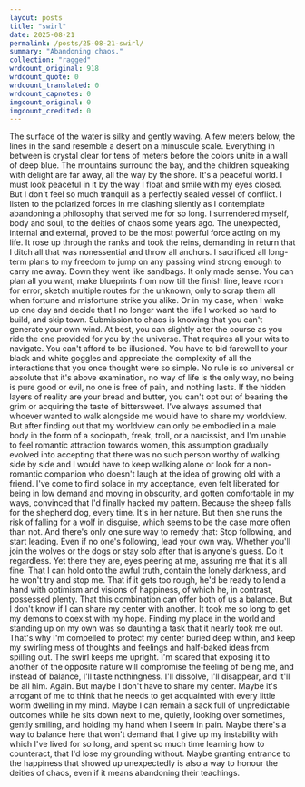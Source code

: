 ```yaml
---
layout: posts
title: "swirl"
date: 2025-08-21
permalink: /posts/25-08-21-swirl/
summary: "Abandoning chaos."
collection: "ragged"
wrdcount_original: 918
wrdcount_quote: 0
wrdcount_translated: 0
wrdcount_capnotes: 0
imgcount_original: 0
imgcount_credited: 0
---
```

The surface of the water is silky and gently waving. A few meters below, the lines in the sand resemble a desert on a minuscule scale. Everything in between is crystal clear for tens of meters before the colors unite in a wall of deep blue. The mountains surround the bay, and the children squeaking with delight are far away, all the way by the shore. It's a peaceful world. I must look peaceful in it by the way I float and smile with my eyes closed. But I don't feel so much tranquil as a perfectly sealed vessel of conflict. I listen to the polarized forces in me clashing silently as I contemplate abandoning a philosophy that served me for so long.
I surrendered myself, body and soul, to the deities of chaos some years ago. The unexpected, internal and external, proved to be the most powerful force acting on my life. It rose up through the ranks and took the reins, demanding in return that I ditch all that was nonessential and throw all anchors. I sacrificed all long-term plans to my freedom to jump on any passing wind strong enough to carry me away. Down they went like sandbags. It only made sense. You can plan all you want, make blueprints from now till the finish line, leave room for error, sketch multiple routes for the unknown, only to scrap them all when fortune and misfortune strike you alike. Or in my case, when I wake up one day and decide that I no longer want the life I worked so hard to build, and skip town.
Submission to chaos is knowing that you can't generate your own wind. At best, you can slightly alter the course as you ride the one provided for you by the universe. That requires all your wits to navigate. You can't afford to be illusioned. You have to bid farewell to your black and white goggles and appreciate the complexity of all the interactions that you once thought were so simple. No rule is so universal or absolute that it's above examination, no way of life is the only way, no being is pure good or evil, no one is free of pain, and nothing lasts. If the hidden layers of reality are your bread and butter, you can't opt out of bearing the grim or acquiring the taste of bittersweet.
I've always assumed that whoever wanted to walk alongside me would have to share my worldview. But after finding out that my worldview can only be embodied in a male body in the form of a sociopath, freak, troll, or a narcissist, and I'm unable to feel romantic attraction towards women, this assumption gradually evolved into accepting that there was no such person worthy of walking side by side and I would have to keep walking alone or look for a non-romantic companion who doesn't laugh at the idea of growing old with a friend. I've come to find solace in my acceptance, even felt liberated for being in low demand and moving in obscurity, and gotten comfortable in my ways, convinced that I'd finally hacked my pattern. Because the sheep falls for the shepherd dog, every time. It's in her nature. But then she runs the risk of falling for a wolf in disguise, which seems to be the case more often than not. And there's only one sure way to remedy that: Stop following, and start leading. Even if no one's following, lead your own way. Whether you'll join the wolves or the dogs or stay solo after that is anyone's guess. Do it regardless.
Yet there they are, eyes peering at me, assuring me that it's all fine. That I can hold onto the awful truth, contain the lonely darkness, and he won't try and stop me. That if it gets too rough, he'd be ready to lend a hand with optimism and visions of happiness, of which he, in contrast, possessed plenty. That this combination can offer both of us a balance. But I don't know if I can share my center with another. It took me so long to get my demons to coexist with my hope. Finding my place in the world and standing up on my own was so daunting a task that it nearly took me out. That's why I'm compelled to protect my center buried deep within, and keep my swirling mess of thoughts and feelings and half-baked ideas from spilling out. The swirl keeps me upright. I'm scared that exposing it to another of the opposite nature will compromise the feeling of being me, and instead of balance, I'll taste nothingness. I'll dissolve, I'll disappear, and it'll be all him. Again.
But maybe I don't have to share my center. Maybe it's arrogant of me to think that he needs to get acquainted with every little worm dwelling in my mind. Maybe I can remain a sack full of unpredictable outcomes while he sits down next to me, quietly, looking over sometimes, gently smiling, and holding my hand when I seem in pain. Maybe there's a way to balance here that won't demand that I give up my instability with which I've lived for so long, and spent so much time learning how to counteract, that I'd lose my grounding without. Maybe granting entrance to the happiness that showed up unexpectedly is also a way to honour the deities of chaos, even if it means abandoning their teachings.
